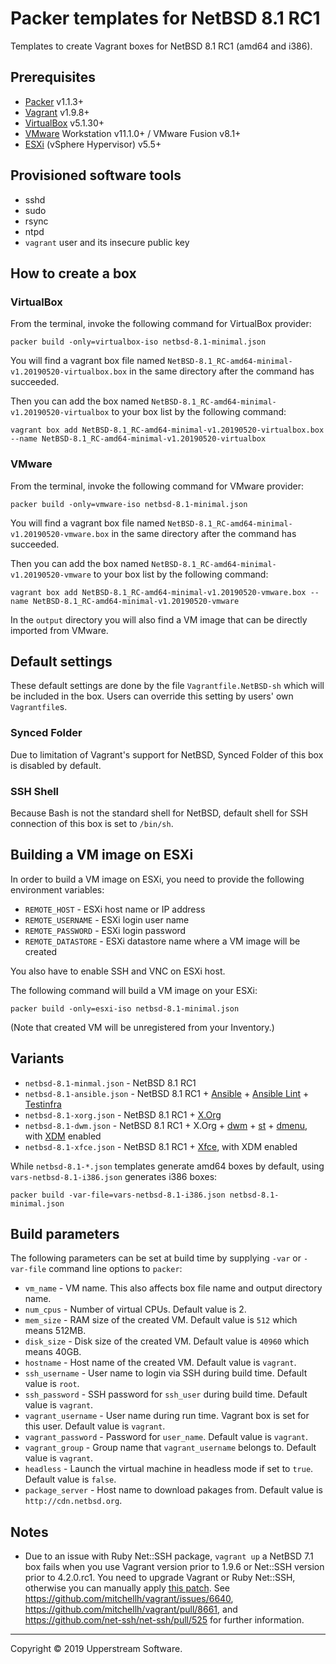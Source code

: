 # Packer templates for NetBSD 8.1 RC1

Templates to create Vagrant boxes for NetBSD 8.1 RC1 (amd64 and i386).


## Prerequisites

* [Packer][] v1.1.3+
* [Vagrant][] v1.9.8+
* [VirtualBox][] v5.1.30+
* [VMware][] Workstation v11.1.0+ / VMware Fusion v8.1+
* [ESXi][] (vSphere Hypervisor) v5.5+

[ESXi]: http://www.vmware.com/products/vsphere-hypervisor
    "Free VMware vSphere Hypervisor, Free Virtualization (ESXi)"
[Packer]: https://www.packer.io/ "Packer by HashiCorp"
[Vagrant]: https://www.vagrantup.com/ "Vagrant"
[VirtualBox]: https://www.virtualbox.org/ "Oracle VM VirtualBox"
[VMware]: http://www.vmware.com/
    "VMware Virtualization for Desktop &amp; Server, Application, Public &amp; Hybrid Clouds"


## Provisioned software tools

* sshd
* sudo
* rsync
* ntpd
* `vagrant` user and its insecure public key


## How to create a box

### VirtualBox

From the terminal, invoke the following command for VirtualBox provider:

    packer build -only=virtualbox-iso netbsd-8.1-minimal.json

You will find a vagrant box file named `NetBSD-8.1_RC-amd64-minimal-v1.20190520-virtualbox.box`
in the same directory after the command has succeeded.

Then you can add the box named `NetBSD-8.1_RC-amd64-minimal-v1.20190520-virtualbox`
to your box list by the following command:

    vagrant box add NetBSD-8.1_RC-amd64-minimal-v1.20190520-virtualbox.box --name NetBSD-8.1_RC-amd64-minimal-v1.20190520-virtualbox

### VMware

From the terminal, invoke the following command for VMware provider:

    packer build -only=vmware-iso netbsd-8.1-minimal.json

You will find a vagrant box file named `NetBSD-8.1_RC-amd64-minimal-v1.20190520-vmware.box`
in the same directory after the command has succeeded.

Then you can add the box named `NetBSD-8.1_RC-amd64-minimal-v1.20190520-vmware`
to your box list by the following command:

    vagrant box add NetBSD-8.1_RC-amd64-minimal-v1.20190520-vmware.box --name NetBSD-8.1_RC-amd64-minimal-v1.20190520-vmware

In the `output` directory you will also find a VM image that can be
directly imported from VMware.


## Default settings

These default settings are done by the file `Vagrantfile.NetBSD-sh`
which will be included in the box.  Users can override this setting by
users' own `Vagrantfile`s.

### Synced Folder

Due to limitation of Vagrant's support for NetBSD, Synced Folder of
this box is disabled by default.

### SSH Shell

Because Bash is not the standard shell for NetBSD, default shell for
SSH connection of this box is set to `/bin/sh`.


## Building a VM image on ESXi

In order to build a VM image on ESXi, you need to provide the following
environment variables:

* `REMOTE_HOST` - ESXi host name or IP address
* `REMOTE_USERNAME` - ESXi login user name
* `REMOTE_PASSWORD` - ESXi login password
* `REMOTE_DATASTORE` - ESXi datastore name where a VM image will be
  created

You also have to enable SSH and VNC on ESXi host.

The following command will build a VM image on your ESXi:

    packer build -only=esxi-iso netbsd-8.1-minimal.json

(Note that created VM will be unregistered from your Inventory.)


## Variants

* `netbsd-8.1-minmal.json` - NetBSD 8.1 RC1
* `netbsd-8.1-ansible.json` - NetBSD 8.1 RC1 + [Ansible][] +
  [Ansible Lint][] + [Testinfra][]
* `netbsd-8.1-xorg.json` - NetBSD 8.1 RC1 + [X.Org][]
* `netbsd-8.1-dwm.json` - NetBSD 8.1 RC1 + X.Org + [dwm][] + [st][] +
  [dmenu][], with [XDM] enabled
* `netbsd-8.1-xfce.json` - NetBSD 8.1 RC1 + [Xfce][], with XDM enabled

While `netbsd-8.1-*.json` templates generate amd64 boxes by default,
using `vars-netbsd-8.1-i386.json` generates i386 boxes:

    packer build -var-file=vars-netbsd-8.1-i386.json netbsd-8.1-minimal.json

[Ansible]: https://www.ansible.com/ "Ansible is Simple IT Automation"
[Ansible Lint]: https://docs.ansible.com/ansible-lint/
  "Ansible Lint Documentation &mdash; Ansible Documentation"
[dmenu]: http://tools.suckless.org/dmenu/ "dmenu | suckless.org tools"
[dwm]: http://dwm.suckless.org/
  "suckless.org dwm - dynamic window manager"
[st]: http://st.suckless.org/ "suckless.org st - simple terminal"
[Testinfra]: https://testinfra.readthedocs.io/en/latest/
  "Testinfra test your infrastructure &mdash; testinfra 1.10.2.dev3 documentation"
[X.Org]: https://www.x.org/wiki/ "X.Org"
[XDM]: https://www.x.org/releases/X11R7.6/doc/man/man1/xdm.1.xhtml "XDM"
[Xfce]: http://www.xfce.org/ "Xfce Desktop Environment"


## Build parameters

The following parameters can be set at build time by supplying `-var`
or `-var-file` command line options to `packer`:

* `vm_name` - VM name.  This also affects box file name and output
  directory name.
* `num_cpus` - Number of virtual CPUs.  Default value is 2.
* `mem_size` - RAM size of the created VM.  Default value is `512`
  which means 512MB.
* `disk_size` - Disk size of the created VM.  Default value is `40960`
  which means 40GB.
* `hostname` - Host name of the created VM.  Default value is `vagrant`.
* `ssh_username` - User name to login via SSH during build time.
  Default value is `root`.
* `ssh_password` - SSH password for `ssh_user` during build time.
  Default value is `vagrant`.
* `vagrant_username` - User name during run time.  Vagrant box is set
  for this user.  Default value is `vagrant`.
* `vagrant_password` - Password for `user_name`.  Default value is
  `vagrant`.
* `vagrant_group` - Group name that `vagrant_username` belongs to.
  Default value is `vagrant`.
* `headless` - Launch the virtual machine in headless mode if set to
  `true`.  Default value is `false`.
* `package_server` - Host name to download pakages from.  Default value
  is `http://cdn.netbsd.org`.


## Notes

* Due to an issue with Ruby Net::SSH package, `vagrant up` a NetBSD 7.1
  box fails when you use Vagrant version prior to 1.9.6 or Net::SSH
  version prior to 4.2.0.rc1.  You need to upgrade Vagrant or Ruby
  Net::SSH, otherwise you can manually apply [this patch](../patches/net-ssh.patch).
  See https://github.com/mitchellh/vagrant/issues/6640,
  https://github.com/mitchellh/vagrant/pull/8661, and
  https://github.com/net-ssh/net-ssh/pull/525 for further information.

- - -

Copyright &copy; 2019 Upperstream Software.
